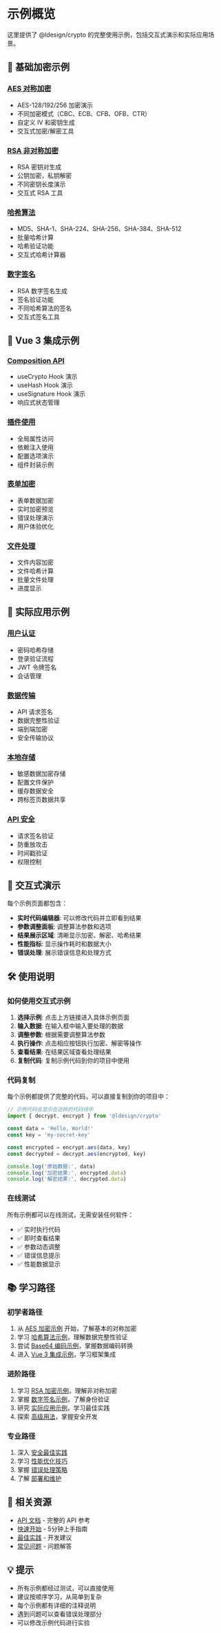 # 示例概览

这里提供了 @ldesign/crypto 的完整使用示例，包括交互式演示和实际应用场景。

## 🔐 基础加密示例

### [AES 对称加密](./aes.md)

- AES-128/192/256 加密演示
- 不同加密模式（CBC、ECB、CFB、OFB、CTR）
- 自定义 IV 和密钥生成
- 交互式加密/解密工具

### [RSA 非对称加密](./rsa.md)

- RSA 密钥对生成
- 公钥加密，私钥解密
- 不同密钥长度演示
- 交互式 RSA 工具

### [哈希算法](./hash.md)

- MD5、SHA-1、SHA-224、SHA-256、SHA-384、SHA-512
- 批量哈希计算
- 哈希验证功能
- 交互式哈希计算器

### [数字签名](./signature.md)

- RSA 数字签名生成
- 签名验证功能
- 不同哈希算法的签名
- 交互式签名工具

## 🎯 Vue 3 集成示例

### [Composition API](./vue-composables.md)

- useCrypto Hook 演示
- useHash Hook 演示
- useSignature Hook 演示
- 响应式状态管理

### [插件使用](./vue-plugin.md)

- 全局属性访问
- 依赖注入使用
- 配置选项演示
- 组件封装示例

### [表单加密](./vue-form.md)

- 表单数据加密
- 实时加密预览
- 错误处理演示
- 用户体验优化

### [文件处理](./vue-file.md)

- 文件内容加密
- 文件哈希计算
- 批量文件处理
- 进度显示

## 🚀 实际应用示例

### [用户认证](./authentication.md)

- 密码哈希存储
- 登录验证流程
- JWT 令牌签名
- 会话管理

### [数据传输](./data-transfer.md)

- API 请求签名
- 数据完整性验证
- 端到端加密
- 安全传输协议

### [本地存储](./local-storage.md)

- 敏感数据加密存储
- 配置文件保护
- 缓存数据安全
- 跨标签页数据共享

### [API 安全](./api-security.md)

- 请求签名验证
- 防重放攻击
- 时间戳验证
- 权限控制

## 📱 交互式演示

每个示例页面都包含：

- **实时代码编辑器**: 可以修改代码并立即看到结果
- **参数调整面板**: 调整算法参数和选项
- **结果展示区域**: 清晰显示加密、解密、哈希结果
- **性能指标**: 显示操作耗时和数据大小
- **错误处理**: 展示错误信息和处理方式

## 🛠️ 使用说明

### 如何使用交互式示例

1. **选择示例**: 点击上方链接进入具体示例页面
2. **输入数据**: 在输入框中输入要处理的数据
3. **调整参数**: 根据需要调整算法参数
4. **执行操作**: 点击相应按钮执行加密、解密等操作
5. **查看结果**: 在结果区域查看处理结果
6. **复制代码**: 复制示例代码到你的项目中使用

### 代码复制

每个示例都提供了完整的代码，可以直接复制到你的项目中：

```typescript
// 示例代码会显示在这样的代码块中
import { decrypt, encrypt } from '@ldesign/crypto'

const data = 'Hello, World!'
const key = 'my-secret-key'

const encrypted = encrypt.aes(data, key)
const decrypted = decrypt.aes(encrypted, key)

console.log('原始数据:', data)
console.log('加密结果:', encrypted.data)
console.log('解密结果:', decrypted.data)
```

### 在线测试

所有示例都可以在线测试，无需安装任何软件：

- ✅ 实时执行代码
- ✅ 即时查看结果
- ✅ 参数动态调整
- ✅ 错误信息提示
- ✅ 性能数据显示

## 📚 学习路径

### 初学者路径

1. 从 [AES 加密示例](./aes.md) 开始，了解基本的对称加密
2. 学习 [哈希算法示例](./hash.md)，理解数据完整性验证
3. 尝试 [Base64 编码示例](./encoding.md)，掌握数据编码转换
4. 进入 [Vue 3 集成示例](./vue-composables.md)，学习框架集成

### 进阶路径

1. 学习 [RSA 加密示例](./rsa.md)，理解非对称加密
2. 掌握 [数字签名示例](./signature.md)，了解身份验证
3. 研究 [实际应用示例](./authentication.md)，学习最佳实践
4. 探索 [高级用法](./api-security.md)，掌握安全开发

### 专业路径

1. 深入 [安全最佳实践](../guide/security.md)
2. 学习 [性能优化技巧](../guide/performance.md)
3. 掌握 [错误处理策略](../guide/error-handling.md)
4. 了解 [部署和维护](../guide/deployment.md)

## 🔗 相关资源

- [API 文档](../api/) - 完整的 API 参考
- [快速开始](../guide/quick-start.md) - 5分钟上手指南
- [最佳实践](../guide/best-practices.md) - 开发建议
- [常见问题](../guide/faq.md) - 问题解答

## 💡 提示

- 所有示例都经过测试，可以直接使用
- 建议按顺序学习，从简单到复杂
- 每个示例都有详细的注释说明
- 遇到问题可以查看错误处理部分
- 可以修改示例代码进行实验
